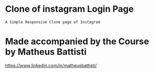 # Clone of instagram Login Page

    A Simple Responsive Clone page of Instagram

# Made accompanied by the Course by Matheus Battisti
https://www.linkedin.com/in/matheusbattisti/   